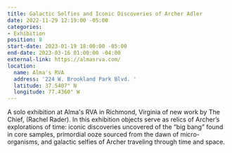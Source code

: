 ```yaml
---
title: Galactic Selfies and Iconic Discoveries of Archer Adler
date: 2022-11-29 12:19:00 -05:00
categories:
- Exhibition
position: 8
start-date: 2023-01-19 18:00:00 -05:00
end-date: 2023-03-16 01:00:00 -04:00
external-link: https://almasrva.com/
location:
  name: Alma's RVA
  address: '224 W. Brookland Park Blvd. '
  latitude: 37.5407° N
  longitude: 77.4360° W
---
```


A solo exhibition at Alma's RVA in Richmond, Virginia of new work by The Chief, (Rachel Rader). In this exhibition objects serve as relics of Archer’s explorations of time: iconic discoveries uncovered of the “big bang” found in core samples, primordial ooze sourced from the dawn of micro-organisms, and galactic selfies of Archer traveling through time and space.